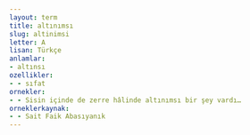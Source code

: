 ```yaml
---
layout: term
title: altınımsı
slug: altinimsi
letter: A
lisan: Türkçe
anlamlar:
- altınsı
ozellikler:
- - sıfat
ornekler:
- - Sisin içinde de zerre hâlinde altınımsı bir şey vardı…
orneklerkaynak:
- - Sait Faik Abasıyanık
---
```

